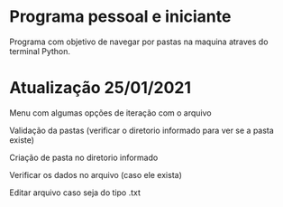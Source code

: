 # Programa pessoal e iniciante
Programa com objetivo de navegar por pastas na maquina atraves do terminal Python.

# Atualização 25/01/2021
Menu com algumas opções de iteração com o arquivo

Validação da pastas (verificar o diretorio informado para ver se a pasta existe)

Criação de pasta no diretorio informado

Verificar os dados no arquivo (caso ele exista)

Editar arquivo caso seja do tipo .txt
